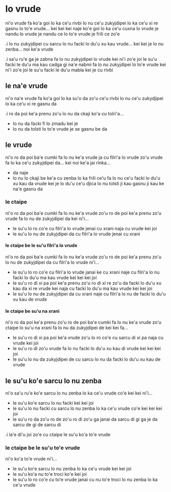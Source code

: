 # lo vrude
ni'o vrude fa ko'a goi lo ka ce'u rivbi lo nu ce'u zukyjdipei lo ka ce'u xi re gasnu lo to'e vrude... kei kei kei naje ko'e goi lo ka ce'u cuxna lo vrude je nandu lo vrude je nandu ce lo to'e vrude je frili ce zo'e

.i lo nu zukyjdipei cu sarcu lo nu facki lo du'u xu kau vrude... kei kei je lo nu zenba... noi ke'a vrude

.i sa'u ru'e ga je zabna fa lo nu zukyjdipei lo vrude kei ni'i zo'e joi le su'u facki le du'u ma kau cadga gi na'e nabmi fa lo nu zukyjdipei lo to'e vrude kei ni'i zo'e joi le su'u facki le du'u mabla kei je cu rivbi

## le na'e vrude
ni'o na'e vrude fa ko'a goi lo ka su'o da zo'u ce'u rivbi lo nu ce'u zukydjipei lo ka ce'u xi re gasnu da

.i ro da poi ke'a prenu zo'u lo nu da ckaji ko'a cu tolri'a...

* lo nu da facki fi lo zmadu kei je
* lo nu da tolsti lo to'e vrude je se gasnu be da

## le vrude
ni'o ro da poi ba'e cumki fa lo nu ke'a vrude ja cu filri'a lo vrude zo'u vrude fa lo ka ce'u zukyjdipei da... kei noi ke'a jai rinka...

* da naje
* lo nu lo ckaji be ke'a cu zenba lo ka frili ce'u fa lo nu ce'u facki lo du'u xu kau da vrude kei je lo du'u ce'u djica lo nu tolsti ji kau gasnu ji kau ke na'e gasnu da

### le ctaipe
ni'o ro da poi ba'e cumki fa lo nu ke'a vrude zo'u ro de poi ke'a prenu zo'u vrude fa lo nu de zukyjdipei da kei ni'i...

* le su'u lo ro co'e cu filri'a lo vrude jenai cu xrani naja cu vrude kei joi
* le su'u lo nu de zukyjdipei da cu filri'a lo vrude jenai cu xrani

#### le ctaipe be le su'u filri'a lo vrude
ni'o ro da poi ba'e cumki fa lo nu ke'a vrude zo'u ro de poi ke'a prenu zo'u lo nu de zukyjdipei da cu filri'a lo vrude ni'i...

* le su'u lo ro co'e cu filri'a lo vrude janai ke cu xrani naje cu filri'a lo nu facki lo du'u ma kau vrude kei kei kei joi
* le su'u ro di xi pa poi ke'a prenu zo'u ro di xi re zo'u da facki lo du'u xu kau da xi re vrude kei naja cu facki lo du'u ma kau vrude kei kei joi
* le su'u lo nu de zukyjdipei da cu xrani naje cu filri'a lo nu de facki lo du'u xu kau de vrude

#### le ctaipe be su'u na xrani
ni'o ro da poi ke'a prenu zo'u ro de poi ba'e cumki fa lo nu ke'a vrude zo'u ctaipe lo su'u na xrani fa lo nu da zukyjdipei de kei kei fa...

* le su'u ro di xi pa poi ke'a vrude zo'u lo ro co'e cu sarcu di xi pa naja cu vrude kei joi
* le su'u ro di zo'u vrude fa lo nu facki lo du'u xu kau di vrude kei kei kei joi
* le su'u lo nu da zukyjdipei de cu sarcu lo nu da facki lo du'u xu kau de vrude

## le su'u ko'e sarcu lo nu zenba
ni'o sa'u ru'e ko'e sarcu lo nu zenba lo ka ce'u vrude co'e kei kei ni'i...

* le su'u ko'e sarcu lo nu facki kei kei joi
* le su'u lo nu facki cu sarcu lo nu zenba lo ka ce'u vrude co'e kei kei kei joi
* le su'u ro da zo'u ro de zo'u ro di zo'u ga janai da sarcu di gi ga je da sarcu de gi de sarcu di

.i la'e di'u joi zo'e cu ctaipe le su'u ko'a to'e vrude

### le ctaipe be le su'u to'e vrude
ni'o ko'a to'e vrude ni'i...

* le su'u ko'e sarcu lo nu zenba lo ka ce'u vrude kei kei joi
* le su'u ko'a nu to'e troci ko'e kei joi
* le su'u lo ro co'e cu to'e vrude janai cu nu to'e troci lo nu zenba lo ka ce'u vrude
